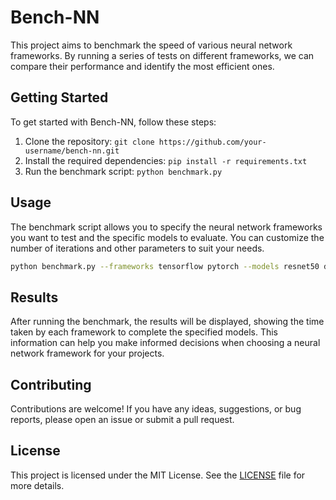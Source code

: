 # Bench-NN

This project aims to benchmark the speed of various neural network frameworks. By running a series of tests on different frameworks, we can compare their performance and identify the most efficient ones.

## Getting Started

To get started with Bench-NN, follow these steps:

1. Clone the repository: `git clone https://github.com/your-username/bench-nn.git`
2. Install the required dependencies: `pip install -r requirements.txt`
3. Run the benchmark script: `python benchmark.py`

## Usage

The benchmark script allows you to specify the neural network frameworks you want to test and the specific models to evaluate. You can customize the number of iterations and other parameters to suit your needs.

```bash
python benchmark.py --frameworks tensorflow pytorch --models resnet50 densenet121 --iterations 100
```

## Results

After running the benchmark, the results will be displayed, showing the time taken by each framework to complete the specified models. This information can help you make informed decisions when choosing a neural network framework for your projects.

## Contributing

Contributions are welcome! If you have any ideas, suggestions, or bug reports, please open an issue or submit a pull request.

## License

This project is licensed under the MIT License. See the [LICENSE](LICENSE) file for more details.

